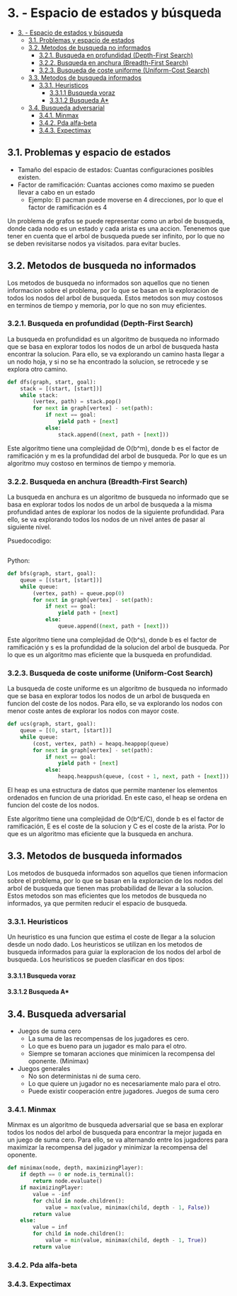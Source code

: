 # 3. - Espacio de estados y búsqueda

- [3. - Espacio de estados y búsqueda](#3---espacio-de-estados-y-búsqueda)
  - [3.1. Problemas y espacio de estados](#31-problemas-y-espacio-de-estados)
  - [3.2. Metodos de busqueda no informados](#32-metodos-de-busqueda-no-informados)
    - [3.2.1. Busqueda en profundidad (Depth-First Search)](#321-busqueda-en-profundidad-depth-first-search)
    - [3.2.2. Busqueda en anchura (Breadth-First Search)](#322-busqueda-en-anchura-breadth-first-search)
    - [3.2.3. Busqueda de coste uniforme (Uniform-Cost Search)](#323-busqueda-de-coste-uniforme-uniform-cost-search)
  - [3.3. Metodos de busqueda informados](#33-metodos-de-busqueda-informados)
    - [3.3.1. Heuristicos](#331-heuristicos)
      - [3.3.1.1 Busqueda voraz](#3311-busqueda-voraz)
      - [3.3.1.2 Busqueda A\*](#3312-busqueda-a)
  - [3.4. Busqueda adversarial](#34-busqueda-adversarial)
    - [3.4.1. Minmax](#341-minmax)
    - [3.4.2. Pda alfa-beta](#342-pda-alfa-beta)
    - [3.4.3. Expectimax](#343-expectimax)

## 3.1. Problemas y espacio de estados

- Tamaño del espacio de estados: Cuantas configuraciones posibles existen.
- Factor de ramificación: Cuantas acciones como maximo se pueden llevar a cabo en un estado
  - Ejemplo: El pacman puede moverse en 4 direcciones, por lo que el factor de ramificación es 4

Un problema de grafos se puede representar como un arbol de busqueda, donde cada nodo es un estado y cada arista es una accion. Tenenemos que tener en cuenta que el arbol de busqueda puede ser infinito, por lo que no se deben revisitarse nodos ya visitados. para evitar bucles.

## 3.2. Metodos de busqueda no informados

Los metodos de busqueda no informados son aquellos que no tienen informacion sobre el problema, por lo que se basan en la exploracion de todos los nodos del arbol de busqueda. Estos metodos son muy costosos en terminos de tiempo y memoria, por lo que no son muy eficientes.

### 3.2.1. Busqueda en profundidad (Depth-First Search)

La busqueda en profundidad es un algoritmo de busqueda no informado que se basa en explorar todos los nodos de un arbol de busqueda hasta encontrar la solucion. Para ello, se va explorando un camino hasta llegar a un nodo hoja, y si no se ha encontrado la solucion, se retrocede y se explora otro camino.

```python
def dfs(graph, start, goal):
    stack = [(start, [start])]
    while stack:
        (vertex, path) = stack.pop()
        for next in graph[vertex] - set(path):
            if next == goal:
                yield path + [next]
            else:
                stack.append((next, path + [next]))
```

Este algoritmo tiene una complejidad de O(b^m), donde b es el factor de ramificación y m es la profundidad del arbol de busqueda. Por lo que es un algoritmo muy costoso en terminos de tiempo y memoria.

### 3.2.2. Busqueda en anchura (Breadth-First Search)

La busqueda en anchura es un algoritmo de busqueda no informado que se basa en explorar todos los nodos de un arbol de busqueda a la misma profundidad antes de explorar los nodos de la siguiente profundidad. Para ello, se va explorando todos los nodos de un nivel antes de pasar al siguiente nivel.

Psuedocodigo:

```pseudo

```

Python:

```python
def bfs(graph, start, goal):
    queue = [(start, [start])]
    while queue:
        (vertex, path) = queue.pop(0)
        for next in graph[vertex] - set(path):
            if next == goal:
                yield path + [next]
            else:
                queue.append((next, path + [next]))
```

Este algoritmo tiene una complejidad de O(b^s), donde b es el factor de ramificación y s es la profundidad de la solucion del arbol de busqueda. Por lo que es un algoritmo mas eficiente que la busqueda en profundidad.

### 3.2.3. Busqueda de coste uniforme (Uniform-Cost Search)

La busqueda de coste uniforme es un algoritmo de busqueda no informado que se basa en explorar todos los nodos de un arbol de busqueda en funcion del coste de los nodos. Para ello, se va explorando los nodos con menor coste antes de explorar los nodos con mayor coste.

```python
def ucs(graph, start, goal):
    queue = [(0, start, [start])]
    while queue:
        (cost, vertex, path) = heapq.heappop(queue)
        for next in graph[vertex] - set(path):
            if next == goal:
                yield path + [next]
            else:
                heapq.heappush(queue, (cost + 1, next, path + [next]))
```

El heap es una estructura de datos que permite mantener los elementos ordenados en funcion de una prioridad. En este caso, el heap se ordena en funcion del coste de los nodos.

Este algoritmo tiene una complejidad de O(b^E/C), donde b es el factor de ramificación, E es el coste de la solucion y C es el coste de la arista. Por lo que es un algoritmo mas eficiente que la busqueda en anchura.

## 3.3. Metodos de busqueda informados

Los metodos de busqueda informados son aquellos que tienen informacion sobre el problema, por lo que se basan en la exploracion de los nodos del arbol de busqueda que tienen mas probabilidad de llevar a la solucion. Estos metodos son mas eficientes que los metodos de busqueda no informados, ya que permiten reducir el espacio de busqueda.

### 3.3.1. Heuristicos

Un heuristico es una funcion que estima el coste de llegar a la solucion desde un nodo dado. Los heuristicos se utilizan en los metodos de busqueda informados para guiar la exploracion de los nodos del arbol de busqueda. Los heuristicos se pueden clasificar en dos tipos:

#### 3.3.1.1 Busqueda voraz

#### 3.3.1.2 Busqueda A*

## 3.4. Busqueda adversarial

- Juegos de suma cero
  - La suma de las recompensas de los jugadores es cero.
  - Lo que es bueno para un jugador es malo para el otro.
  - Siempre se tomaran acciones que minimicen la recompensa del oponente. (Minimax)
- Juegos generales
  - No son deterministas ni de suma cero.
  - Lo que quiere un jugador no es necesariamente malo para el otro.
  - Puede existir cooperación entre jugadores.
Juegos de suma cero

### 3.4.1. Minmax

Minmax es un algoritmo de busqueda adversarial que se basa en explorar todos los nodos del arbol de busqueda para encontrar la mejor jugada en un juego de suma cero. Para ello, se va alternando entre los jugadores para maximizar la recompensa del jugador y minimizar la recompensa del oponente.

```python
def minimax(node, depth, maximizingPlayer):
    if depth == 0 or node.is_terminal():
        return node.evaluate()
    if maximizingPlayer:
        value = -inf
        for child in node.children():
            value = max(value, minimax(child, depth - 1, False))
        return value
    else:
        value = inf
        for child in node.children():
            value = min(value, minimax(child, depth - 1, True))
        return value
```

### 3.4.2. Pda alfa-beta

### 3.4.3. Expectimax
